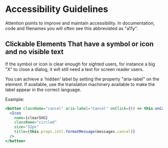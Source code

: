 # Accessibility Guidelines

Attention points to improve and maintain accessibility. In documentation, code and filenames you will often see this abbreviated as "a11y".

## Clickable Elements That have a symbol or icon and no visible text

If the symbol or icon is clear enough for sighted users, for instance a big "X" to close a dialog, it will still need a text for screen reader users.

You can achieve a 'hidden' label by setting the property "aria-label" on the element.
If available, use the translation machinery available to make the label appear in the correct language.

Example:

```jsx noeditor
<button className="cancel" aria-label="Cancel" onClick={() => this.onCancel()}>
  <Icon
    name={clearSVG}
    className="circled"
    size="32px"
    title={this.props.intl.formatMessage(messages.cancel)}
  />
</button>
```
